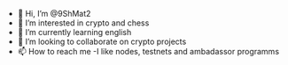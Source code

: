 - 👋 Hi, I’m @9ShMat2
- 👀 I’m interested in crypto and chess
- 🌱 I’m currently learning english
- 💞️ I’m looking to collaborate on crypto projects
- 📫 How to reach me 
-I like nodes, testnets and ambadassor programms
<!---
9ShMat2/9ShMat2 is a ✨ special ✨ repository because its `README.md` (this file) appears on your GitHub profile.
You can click the Preview link to take a look at your changes.
--->
